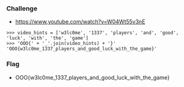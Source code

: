 ### Challenge

* https://www.youtube.com/watch?v=W04Wt55v3nE

```
>>> video_hints = ['w3lc0me', '1337', 'players', 'and', 'good', 'luck', 'with', 'the', 'game']
>>> 'OOO{' + '_'.join(video_hints) + '}'                                                   
'OOO{w3lc0me_1337_players_and_good_luck_with_the_game}'
```

### Flag
* OOO{w3lc0me_1337_players_and_good_luck_with_the_game}